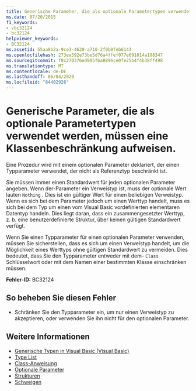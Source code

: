 ```yaml
---
title: Generische Parameter, die als optionale Parametertypen verwendet werden, müssen eine Klassenbeschränkung aufweisen.
ms.date: 07/20/2015
f1_keywords:
- vbc32124
- bc32124
helpviewer_keywords:
- BC32124
ms.assetid: 55aa8b2a-9ce3-4620-a710-2f9b0feb6143
ms.openlocfilehash: 273ea592e73be5d76a4ffef077e691014a108347
ms.sourcegitcommit: f8c270376ed905f6a8896ce0fe25b4f4b38ff498
ms.translationtype: MT
ms.contentlocale: de-DE
ms.lasthandoff: 06/04/2020
ms.locfileid: "84402926"
---
```

# <a name="generic-parameters-used-as-optional-parameter-types-must-be-class-constrained"></a>Generische Parameter, die als optionale Parametertypen verwendet werden, müssen eine Klassenbeschränkung aufweisen.
Eine Prozedur wird mit einem optionalen Parameter deklariert, der einen Typparameter verwendet, der nicht als Referenztyp beschränkt ist.  
  
 Sie müssen immer einen Standardwert für jeden optionalen Parameter angeben. Wenn der-Parameter ein Verweistyp ist, muss der optionale Wert lauten `Nothing` . Dies ist ein gültiger Wert für einen beliebigen Verweistyp. Wenn es sich bei dem Parameter jedoch um einen Werttyp handelt, muss es sich bei dem Typ um einen vom Visual Basic vordefinierten elementaren Datentyp handeln. Dies liegt daran, dass ein zusammengesetzter Werttyp, z. b. eine benutzerdefinierte Struktur, über keinen gültigen Standardwert verfügt.  
  
 Wenn Sie einen Typparameter für einen optionalen Parameter verwenden, müssen Sie sicherstellen, dass es sich um einen Verweistyp handelt, um die Möglichkeit eines Werttyps ohne gültigen Standardwert zu vermeiden. Dies bedeutet, dass Sie den Typparameter entweder mit dem- `Class` Schlüsselwort oder mit dem Namen einer bestimmten Klasse einschränken müssen.  
  
 **Fehler-ID:** BC32124  
  
## <a name="to-correct-this-error"></a>So beheben Sie diesen Fehler  
  
- Schränken Sie den Typparameter ein, um nur einen Verweistyp zu akzeptieren, oder verwenden Sie ihn nicht für den optionalen Parameter.  
  
## <a name="see-also"></a>Weitere Informationen

- [Generische Typen in Visual Basic (Visual Basic)](../../programming-guide/language-features/data-types/generic-types.md)
- [Type List](../statements/type-list.md)
- [Class-Anweisung](../statements/class-statement.md)
- [Optionale Parameter](../../programming-guide/language-features/procedures/optional-parameters.md)
- [Strukturen](../../programming-guide/language-features/data-types/structures.md)
- [Schweigen](../nothing.md)
